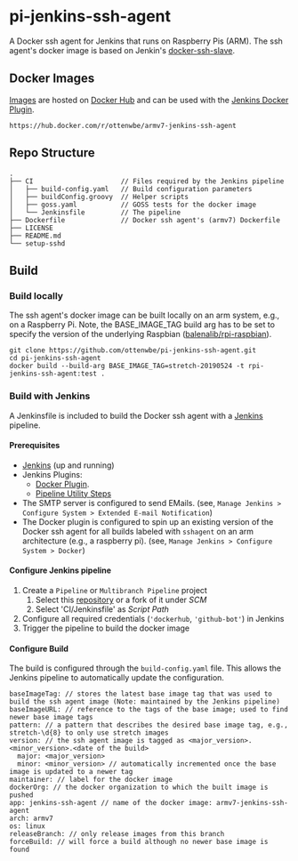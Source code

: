 # pi-jenkins-ssh-agent
A Docker ssh agent for Jenkins that runs on Raspberry Pis (ARM).
The ssh agent's docker image is based on Jenkin's [docker-ssh-slave](https://github.com/jenkinsci/docker-ssh-slave).

## Docker Images

[Images](https://hub.docker.com/r/ottenwbe/armv7-jenkins-ssh-agent) are hosted on [Docker Hub](https://hub.docker.com/) and can be used with the [Jenkins Docker Plugin](https://wiki.jenkins.io/display/JENKINS/Docker+Plugin).

```
https://hub.docker.com/r/ottenwbe/armv7-jenkins-ssh-agent
```

## Repo Structure

```
.
├── CI                      // Files required by the Jenkins pipeline 
│   ├── build-config.yaml   // Build configuration parameters 
│   ├── buildConfig.groovy  // Helper scripts 
│   ├── goss.yaml           // GOSS tests for the docker image
│   └── Jenkinsfile         // The pipeline
├── Dockerfile              // Docker ssh agent's (armv7) Dockerfile
├── LICENSE
├── README.md
└── setup-sshd              
```

## Build

### Build locally

The ssh agent's docker image can be built locally on an arm system, e.g., on a Raspberry Pi.
Note, the BASE_IMAGE_TAG build arg has to be set to specify the version of the underlying Raspbian ([balenalib/rpi-raspbian](https://hub.docker.com/r/balenalib/rpi-raspbian)).

```
git clone https://github.com/ottenwbe/pi-jenkins-ssh-agent.git
cd pi-jenkins-ssh-agent
docker build --build-arg BASE_IMAGE_TAG=stretch-20190524 -t rpi-jenkins-ssh-agent:test .
```

### Build with Jenkins

A Jenkinsfile is included to build the Docker ssh agent with a [Jenkins](https://jenkins.io/) pipeline.

#### Prerequisites

* [Jenkins](https://jenkins.io/) (up and running)
* Jenkins Plugins:
    * [Docker Plugin](https://wiki.jenkins.io/display/JENKINS/Docker+Plugin). 
    * [Pipeline Utility Steps](https://plugins.jenkins.io/pipeline-utility-steps)
* The SMTP server is configured to send EMails. (see, ```Manage Jenkins > Configure System > Extended E-mail Notification```)
* The Docker plugin is configured to spin up an existing version of the Docker ssh agent for all builds labeled with ```sshagent``` on an arm architecture (e.g., a raspberry pi). (see, ```Manage Jenkins > Configure System > Docker```)

#### Configure Jenkins pipeline

1. Create a ```Pipeline``` or ```Multibranch Pipeline``` project
    1. Select this [repository](https://github.com/ottenwbe/pi-jenkins-ssh-agent) or a fork of it under _SCM_
    1. Select 'CI/Jenkinsfile' as _Script Path_
1. Configure all required credentials (```'dockerhub```, ```'github-bot'```) in Jenkins
1. Trigger the pipeline to build the docker image

#### Configure Build

The build is configured through the ```build-config.yaml``` file. This allows the Jenkins pipeline to automatically update the configuration.

```
baseImageTag: // stores the latest base image tag that was used to build the ssh agent image (Note: maintained by the Jenkins pipeline)
baseImageURL: // reference to the tags of the base image; used to find newer base image tags
pattern: // a pattern that describes the desired base image tag, e.g., stretch-\d{8} to only use stretch images
version: // the ssh agent image is tagged as <major_version>.<minor_version>.<date of the build>
  major: <major_version>
  minor: <minor_version> // automatically incremented once the base image is updated to a newer tag  
maintainer: // label for the docker image
dockerOrg: // the docker organization to which the built image is pushed
app: jenkins-ssh-agent // name of the docker image: armv7-jenkins-ssh-agent
arch: armv7
os: linux
releaseBranch: // only release images from this branch
forceBuild: // will force a build although no newer base image is found
```